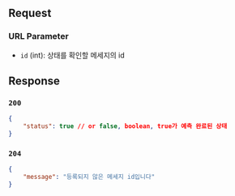 ## Request

### URL Parameter

- `id` (int): 상태를 확인할 메세지의 id

## Response

### `200`

```json
{
	"status": true // or false, boolean, true가 예측 완료된 상태
}
```

### `204`

```json
{
	"message": "등록되지 않은 메세지 id입니다"
}
```
